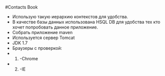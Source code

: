 #Contacts Book
* Использую такую иерархию контекстов для удобства.
* В качестве базы данных использована HSQL DB для удобства тех кто хочет попробовать данное приложение.
* Собрать приложение maven
* Используется сервер Tomcat
* JDK 1.7
* Браузеры с проверкой:
* 1. -Chrome
* 2. -IE